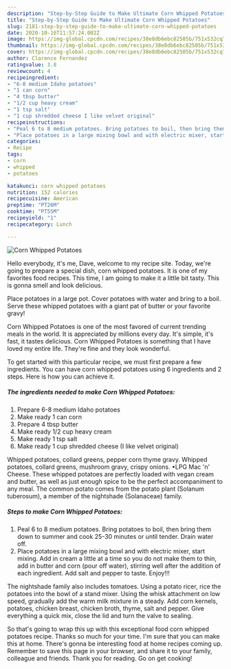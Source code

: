 ```yaml
---
description: "Step-by-Step Guide to Make Ultimate Corn Whipped Potatoes"
title: "Step-by-Step Guide to Make Ultimate Corn Whipped Potatoes"
slug: 2181-step-by-step-guide-to-make-ultimate-corn-whipped-potatoes
date: 2020-10-16T11:57:24.002Z
image: https://img-global.cpcdn.com/recipes/38e8db6ebc82505b/751x532cq70/corn-whipped-potatoes-recipe-main-photo.jpg
thumbnail: https://img-global.cpcdn.com/recipes/38e8db6ebc82505b/751x532cq70/corn-whipped-potatoes-recipe-main-photo.jpg
cover: https://img-global.cpcdn.com/recipes/38e8db6ebc82505b/751x532cq70/corn-whipped-potatoes-recipe-main-photo.jpg
author: Clarence Fernandez
ratingvalue: 3.8
reviewcount: 4
recipeingredient:
- "6-8 medium Idaho potatoes"
- "1 can corn"
- "4 tbsp butter"
- "1/2 cup heavy cream"
- "1 tsp salt"
- "1 cup shredded cheese I like velvet original"
recipeinstructions:
- "Peal 6 to 8 medium potatoes. Bring potatoes to boil, then bring them down to summer and cook 25-30 minutes or until tender. Drain water off."
- "Place potatoes in a large mixing bowl and with electric mixer, start mixing. Add in cream a little at a time so you do not make them to thin, add in butter and corn (pour off water), stirring well after the addition of each ingredient. Add salt and pepper to taste. Enjoy!!!"
categories:
- Recipe
tags:
- corn
- whipped
- potatoes

katakunci: corn whipped potatoes 
nutrition: 152 calories
recipecuisine: American
preptime: "PT26M"
cooktime: "PT55M"
recipeyield: "1"
recipecategory: Lunch

---
```



![Corn Whipped Potatoes](https://img-global.cpcdn.com/recipes/38e8db6ebc82505b/751x532cq70/corn-whipped-potatoes-recipe-main-photo.jpg)

Hello everybody, it's me, Dave, welcome to my recipe site. Today, we're going to prepare a special dish, corn whipped potatoes. It is one of my favorites food recipes. This time, I am going to make it a little bit tasty. This is gonna smell and look delicious.

Place potatoes in a large pot. Cover potatoes with water and bring to a boil. Serve these whipped potatoes with a giant pat of butter or your favorite gravy!

Corn Whipped Potatoes is one of the most favored of current trending meals in the world. It is appreciated by millions every day. It's simple, it's fast, it tastes delicious. Corn Whipped Potatoes is something that I have loved my entire life. They're fine and they look wonderful.


To get started with this particular recipe, we must first prepare a few ingredients. You can have corn whipped potatoes using 6 ingredients and 2 steps. Here is how you can achieve it.

<!--inarticleads1-->

##### The ingredients needed to make Corn Whipped Potatoes:

1. Prepare 6-8 medium Idaho potatoes
1. Make ready 1 can corn
1. Prepare 4 tbsp butter
1. Make ready 1/2 cup heavy cream
1. Make ready 1 tsp salt
1. Make ready 1 cup shredded cheese (I like velvet original)


Whipped potatoes, collard greens, pepper corn thyme gravy. Whipped potatoes, collard greens, mushroom gravy, crispy onions. •LPG Mac &#39;n&#39; Cheese. These whipped potatoes are perfectly loaded with vegan cream and butter, as well as just enough spice to be the perfect accompaniment to any meal. The common potato comes from the potato plant (Solanum tuberosum), a member of the nightshade (Solanaceae) family. 

<!--inarticleads2-->

##### Steps to make Corn Whipped Potatoes:

1. Peal 6 to 8 medium potatoes. Bring potatoes to boil, then bring them down to summer and cook 25-30 minutes or until tender. Drain water off.
1. Place potatoes in a large mixing bowl and with electric mixer, start mixing. Add in cream a little at a time so you do not make them to thin, add in butter and corn (pour off water), stirring well after the addition of each ingredient. Add salt and pepper to taste. Enjoy!!!


The nightshade family also includes tomatoes. Using a potato ricer, rice the potatoes into the bowl of a stand mixer. Using the whisk attachment on low speed, gradually add the warm milk mixture in a steady. Add corn kernels, potatoes, chicken breast, chicken broth, thyme, salt and pepper. Give everything a quick mix, close the lid and turn the valve to sealing. 

So that's going to wrap this up with this exceptional food corn whipped potatoes recipe. Thanks so much for your time. I'm sure that you can make this at home. There's gonna be interesting food at home recipes coming up. Remember to save this page in your browser, and share it to your family, colleague and friends. Thank you for reading. Go on get cooking!
